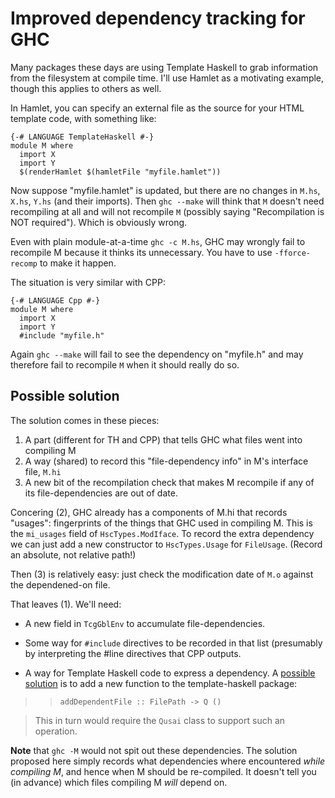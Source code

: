 # Improved dependency tracking for GHC


Many packages these days are using Template Haskell to grab information from the filesystem at compile time. I'll use Hamlet as a motivating example, though this applies to others as well.


In Hamlet, you can specify an external file as the source for your HTML template code, with something like:

```wiki
{-# LANGUAGE TemplateHaskell #-}
module M where
  import X
  import Y
  $(renderHamlet $(hamletFile "myfile.hamlet"))
```


Now suppose "myfile.hamlet" is updated, but there are no changes in `M.hs`, `X.hs`, `Y.hs` (and their imports).  Then `ghc --make` will think that `M` doesn't need recompiling at all and will not recompile `M` (possibly saying "Recompilation is NOT required"). Which is obviously wrong.  


Even with plain module-at-a-time `ghc -c M.hs`, GHC may wrongly fail to recompile M because it thinks its unnecessary. You have to use `-fforce-recomp` to make it happen.


The situation is very similar with CPP:

```wiki
{-# LANGUAGE Cpp #-}
module M where
  import X
  import Y
  #include "myfile.h"
```


Again `ghc --make` will fail to see the dependency on "myfile.h" and may therefore fail to recompile `M` when it should really do so.

## Possible solution


The solution comes in these pieces:

1. A part (different for TH and CPP) that tells GHC what files went into compiling M
1. A way (shared) to record this "file-dependency info" in M's interface file, `M.hi`
1. A new bit of the recompilation check that makes M recompile if any of its file-dependencies are out of date.


Concering (2), GHC already has a components of M.hi that records "usages": fingerprints of the things that GHC used in compiling M.  This is the `mi_usages` field of `HscTypes.ModIface`.  To record the extra dependency we can just add a new constructor to `HscTypes.Usage` for `FileUsage`.  (Record an absolute, not relative path!)


Then (3) is relatively easy: just check the modification date of `M.o` against the dependened-on file.


That leaves (1).  We'll need:

- A new field in `TcgGblEnv` to accumulate file-dependencies.

- Some way for `#include` directives to be recorded in that list (presumably by interpreting the \#line directives that CPP outputs.

- A way for Template Haskell code to express a dependency.  A [ possible solution](http://www.reddit.com/r/haskell/comments/k4lc4/yesod_the_limitations_of_haskell/c2hipo3) is to add a new function to the template-haskell package:

>
> >
> >
> > `addDependentFile :: FilePath -> Q ()`
> >
> >
>

>
>
> This in turn would require the `Qusai` class to support such an operation.
>
>


**Note** that `ghc -M` would not spit out these dependencies.  The solution proposed here simply records what dependencies where encountered *while compiling M*, and hence when M should be re-compiled. It doesn't tell you (in advance) which files compiling M *will* depend on. 


